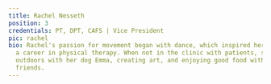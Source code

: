 ```yaml
---
title: Rachel Nesseth
position: 3
credentials: PT, DPT, CAFS | Vice President
pic: rachel
bio: Rachel's passion for movement began with dance, which inspired her to pursue
  a career in physical therapy. When not in the clinic with patients, she enjoys being
  outdoors with her dog Emma, creating art, and enjoying good food with family and
  friends.
---
```

